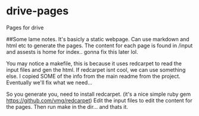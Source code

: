 # drive-pages
Pages for drive


##Some lame notes. It's basicly a static webpage. Can use markdown and html etc to generate the pages.
The content for each page is found in /input and assests is home for index.. gonna fix this later lol.

You may notice a makefile, this is because it uses redcarpet to read the input files and gen the html.
If redcarpet isnt cool, we can use something else. I copied SOME of the info from the main readme
from the project. Eventually we'll fix what we need...

So you generate you, need to install redcarpet. (it's a nice simple ruby gem https://github.com/vmg/redcarpet)
Edit the input files to edit the content for the pages. Then run make in the dir... and thats it. 
